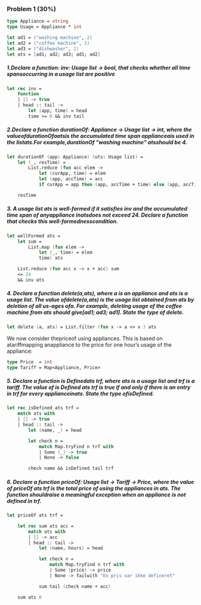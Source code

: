 ### Problem 1 (30%)

```fsharp
type Appliance = string
type Usage = Appliance * int

let ad1 = ("washing machine", 2)
let ad2 = ("coffee machine", 1)
let ad3 = ("dishwasher", 2)
let ats = [ad1; ad2; ad3; ad1; ad2]
```

##### 1.Declare a function: inv: Usage list -> bool, that checks whether all time spansoccurring in a usage list are positive

```fsharp
let rec inv =
    function
    | [] -> true
    | head :: tail ->
        let (app, time) = head
        time >= 0 && inv tail
```

##### 2.Declare a function durationOf: Appliance -> Usage list -> int, where the valueofdurationOfaatsis the accumulated time span applianceais used in the listats.For example,durationOf "washing machine" atsshould be 4.


```fsharp
let durationOf (app: Appliance) (uts: Usage list) =
    let (_, resTime) =
        List.reduce (fun acc elem ->
            let (curApp, time) = elem
            let (app, accTime) = acc
            if curApp = app then (app, accTime + time) else (app, accTime)) uts

    resTime
```


##### 3. A usage list ats is well-formed if it satisfies inv and the accumulated time span of anyappliance inatsdoes not exceed 24. Declare a function that checks this well-formednesscondition.

```fsharp
let wellFormed ats =
    let sum =
        List.map (fun elem ->
            let (_, time) = elem
            time) ats

    List.reduce (fun acc x -> x + acc) sum
    <= 24
    && inv ats
```

##### 4. Declare a function delete(a,ats), where a is an appliance and ats is a usage list. The value ofdelete(a,ats) is the usage list obtained from ats by deletion of all us-ages ofa.  For example, deleting usage of the coffee machine from ats should give[ad1; ad3; ad1]. State the type of delete.


```fsharp
let delete (a, ats) = List.filter (fun x -> a <> x ) ats
```

We now consider thepriceof using appliances. This is based on atariffmapping anappliance to the price for one hour’s usage of the appliance:

```fsharp
type Price  = int
type Tariff = Map<Appliance, Price>
```

##### 5. Declare a function is Definedats trf, where ats is a usage list and trf is a tariff. The value of is Defined ats trf is true if and only if there is an entry in trf for every applianceinats. State the type ofisDefined.

```fsharp
let rec isDefined ats trf =
    match ats with
    | [] -> true
    | head :: tail ->
        let (name, _) = head

        let check n =
            match Map.tryFind n trf with
            | Some (_) -> true
            | None -> false

        check name && isDefined tail trf
```

##### 6. Declare a function priceOf: Usage list -> Tariff -> Price, where the value of priceOf ats trf is the total price of using the appliances in ats. The function shouldraise a meaningful exception when an appliance is not defined in trf.

```fsharp
let priceOf ats trf =

    let rec sum ats acc =
        match ats with
        | [] -> acc
        | head :: tail ->
            let (name, hours) = head

            let check n =
                match Map.tryFind n trf with
                | Some (price) -> price
                | None -> failwith "En pris var ikke defineret"

            sum tail (check name + acc)

    sum ats 0
```